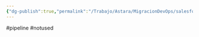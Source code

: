 ```yaml
---
{"dg-publish":true,"permalink":"/Trabajo/Astara/MigracionDevOps/salesforce/pipelines/master/Jenkinsfile/"}
---
```



#pipeline 
#notused 